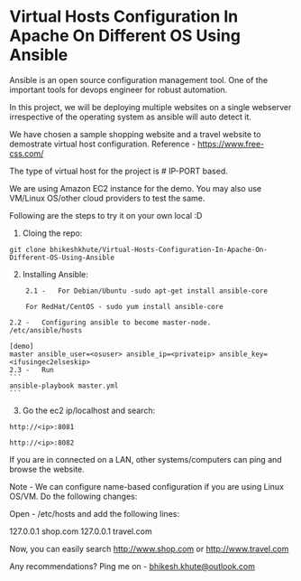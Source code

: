 # Virtual Hosts Configuration In Apache On Different OS Using Ansible

Ansible is an open source configuration management tool. One of the important tools for devops engineer for robust automation. 

In this project, we will be deploying multiple websites on a single webserver irrespective of the operating system as ansible will auto detect it. 

We have chosen a sample shopping website and a travel website to demostrate virtual host configuration. Reference - https://www.free-css.com/

The type of virtual host for the project is # IP-PORT based. 

We are using Amazon EC2 instance for the demo. You may also use VM/Linux OS/other cloud providers to test the same.

Following are the steps to try it on your own local :D 
1. Cloing the repo:

``` 
git clone bhikeshkhute/Virtual-Hosts-Configuration-In-Apache-On-Different-OS-Using-Ansible
```

2. Installing Ansible:
```
	2.1 - 	For Debian/Ubuntu -sudo apt-get install ansible-core
		 
	For RedHat/CentOS - sudo yum install ansible-core 
```

	2.2 - 	Configuring ansible to become master-node.
	/etc/ansible/hosts

	[demo]
	master ansible_user=<osuser> ansible_ip=<privateip> ansible_key=<ifusingec2elseskip>
	2.3 -	Run 	
	```
	ansible-playbook master.yml
	```

3. Go the ec2 ip/localhost and search:

```http://<ip>:8081```

```http://<ip>:8082```

If you are in connected on a LAN, other systems/computers can ping and browse the website.

Note - We can configure name-based configuration if you are using Linux OS/VM. Do the following changes:

Open - /etc/hosts and add the following lines:

127.0.0.1 shop.com
127.0.0.1 travel.com

Now, you can easily search http://www.shop.com or http://www.travel.com
	
Any recommendations? Ping me on - bhikesh.khute@outlook.com



